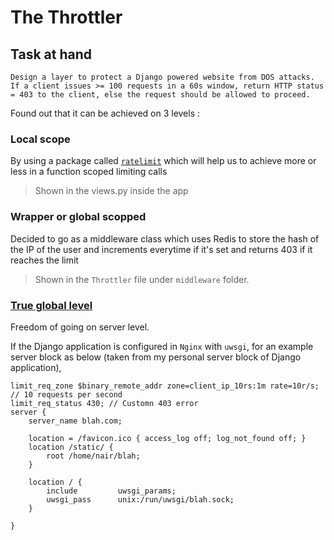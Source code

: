 # The Throttler

## Task at hand

    Design a layer to protect a Django powered website from DOS attacks. If a client issues >= 100 requests in a 60s window, return HTTP status = 403 to the client, else the request should be allowed to proceed.

Found out that it can be achieved on 3 levels :


### Local scope

 By using a package called [`ratelimit`](https://django-ratelimit.readthedocs.io/en/stable/usage.html#) which will help us to achieve more or less in a function scoped limiting calls

 > Shown in the views.py inside the app

 ###  Wrapper or global scopped

 Decided to go as a middleware class which uses Redis to store the hash of the IP of the user and increments everytime if it's set and returns 403 if it reaches the limit

 > Shown in the `Throttler` file under `middleware` folder.

 ### [True global level](https://www.nginx.com/blog/deploying-nginx-plus-as-an-api-gateway-part-2-protecting-backend-services/)

 Freedom of going on server level.

 If the Django application is configured in `Nginx` with `uwsgi`, for an example server block as below (taken from my personal server block of Django application),

```
limit_req_zone $binary_remote_addr zone=client_ip_10rs:1m rate=10r/s;  // 10 requests per second
limit_req_status 430; // Customn 403 error
server {
    server_name blah.com;

    location = /favicon.ico { access_log off; log_not_found off; }
    location /static/ {
        root /home/nair/blah;
    }

    location / {
        include         uwsgi_params;
        uwsgi_pass      unix:/run/uwsgi/blah.sock;
    }

}
```

